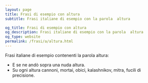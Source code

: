```yaml
---
layout: page
title: Frasi di esempio con altura 
subtitle: Frasi italiane di esempio con la parola  altura

og_title: Frasi di esempio con altura 
og_description: Frasi italiane di esempio con la parola  altura
og_type: website
permalink: /frasi/a/altura.html
---
```


Frasi italiane di esempio contenenti la parola altura:


- E se ne andò sopra una nuda altura.
- Su ogni altura cannoni, mortai, obici, kalashnikov, mitra, fucili di precisione.
